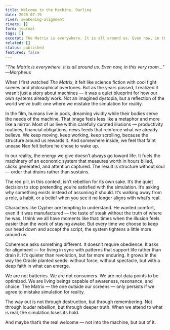 ```yaml
---
title: Welcome to the Machine, Darling
date: 2025-07-19
river: awakening-alignment
rivers: []
form: journal
tags: []
excerpt: The Matrix is everywhere. It is all around us. Even now, in this very room…
related: []
status: published
featured: false
---
```

_“The Matrix is everywhere. It is all around us. Even now, in this very room…”_ —Morpheus

When I first watched _The Matrix_, it felt like science fiction with cool fight scenes and philosophical overtones. But as the years passed, I realized it wasn’t just a story about machines — it was a quiet blueprint for how our own systems already work. Not an imagined dystopia, but a reflection of the world we’ve built: one where we mistake the simulation for reality.

In the film, humans live in pods, dreaming vividly while their bodies serve the needs of the machine. That image feels less like a metaphor and more like a mirror. Most of us live within carefully curated illusions — productivity routines, financial obligations, news feeds that reinforce what we already believe. We keep moving, keep working, keep scrolling, because the structure around us rewards it. And somewhere inside, we feel that faint unease Neo felt before he chose to wake up.

In our reality, the energy we give doesn’t always go toward life. It fuels the machinery of an economic system that measures worth in hours billed, clicks generated, and attention captured. The result is structure without soul — order that drains rather than sustains.

The red pill, in this context, isn’t rebellion for its own sake. It’s the quiet decision to stop pretending you’re satisfied with the simulation. It’s asking why something exists instead of assuming it should. It’s walking away from a role, a habit, or a belief when you see it no longer aligns with what’s real.

Characters like Cypher are tempting to understand. He wanted comfort, even if it was manufactured — the taste of steak without the truth of where he was. I think we all have moments like that: times when the illusion feels easier than the work of staying awake. But every time we choose to keep our head down and accept the script, the system tightens a little more around us.

Coherence asks something different. It doesn’t require obedience. It asks for alignment — for living in sync with patterns that support life rather than drain it. It’s quieter than revolution, but far more enduring. It grows in the way the Oracle planted seeds: without force, without spectacle, but with a deep faith in what can emerge.

We are not batteries. We are not consumers. We are not data points to be optimized. We are living beings capable of awareness, resonance, and choice. The Matrix — the one outside our screens — only persists if we agree to mistake simulation for reality.

The way out is not through destruction, but through remembering. Not through louder rebellion, but through deeper truth. When we attend to what is real, the simulation loses its hold.

And maybe that’s the real welcome — not into the machine, but out of it.